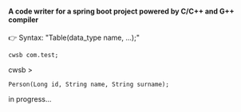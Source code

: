 #### A code writer for a spring boot project powered by C/C++ and G++ compiler

👉 Syntax: "Table(data_type name, ...);"
```
cwsb com.test;
```
cwsb > 
```
Person(Long id, String name, String surname);
```


in progress...
